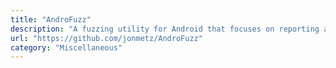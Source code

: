 ```yaml
---
title: "AndroFuzz"
description: "A fuzzing utility for Android that focuses on reporting and delivery portions of the fuzzing process."
url: "https://github.com/jonmetz/AndroFuzz"
category: "Miscellaneous"
---
```

